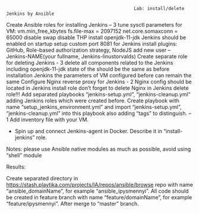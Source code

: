 				
													Lab: install/delete Jenkins by Ansible

Create Ansible roles for installing Jenkins – 3
tune sysctl parameters for VM:
vm.min_free_kbytes
fs.file-max = 2097152
net.core.somaxconn = 65000
disable swap
disable THP
install openjdk-11-jdk
Jenkins should be enabled on startup
setup custom port 8081 for Jenkins
install plugins: GitHub, Role-based authorization strategy, NodeJS
add new user – Jenkins-NAME(your fullname, Jenkins-linustorvalds)
Create separate role for deleting Jenkins - 3
delete all components related to the Jenkins including openjdk-11-jdk
state of the should be the same as before installation Jenkins
the parameters of VM configured before can remain the same
Configure Nginx reverse proxy for Jenkins - 2
Nginx config should be located in Jenkins install role
don’t forget to delete Nginx in Jenkins delete role!!!
Add separated playbooks “jenkins-setup.yml”, “jenkins-cleanup.yml” adding Jenkins roles which were created before. Create playbook with name “setup_jenkins_environment.yml” and import “jenkins-setup.yml”, “jenkins-cleanup.yml” into this playbook also adding “tags” to distinguish. – 1
Add inventory file with your VM.
* Spin up and connect Jenkins-agent in Docker. Describe it in “install-jenkins” role.

Notes: please use Ansible native modules as much as possible, avoid using “shell” module

Results:

Create separated directory in https://stash.playtika.com/projects/IA/repos/ansible/browse repo with name “ansible_domainName”, for example “ansible_ipysmennyi”. All code should be created in feature branch with name “feature/domainName”, for example “feature/ipysmennyi”. After merge to “master” branch.
